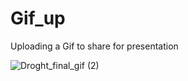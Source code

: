 # Gif_up
Uploading a Gif to share for presentation


![Droght_final_gif (2)](https://user-images.githubusercontent.com/87641321/126134662-777a39fe-77c2-4127-96fe-48ed452ed6c4.gif)
